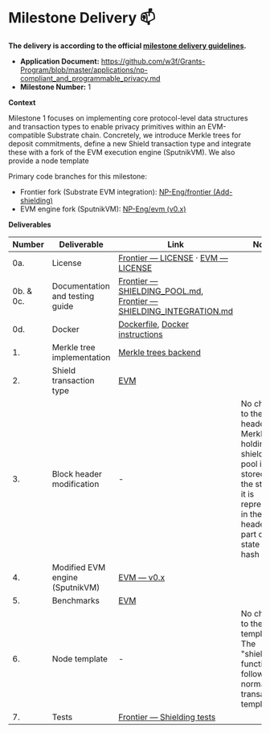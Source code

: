 # Milestone Delivery :mailbox:

**The delivery is according to the official [milestone delivery guidelines](https://github.com/w3f/Grants-Program/blob/master/docs/Support%20Docs/milestone-deliverables-guidelines.md).**  

* **Application Document:** https://github.com/w3f/Grants-Program/blob/master/applications/np-compliant_and_programmable_privacy.md
* **Milestone Number:** 1

**Context**

Milestone 1 focuses on implementing core protocol-level data structures and transaction types to enable privacy primitives within an EVM-compatible Substrate chain. Concretely, we introduce Merkle trees for deposit commitments, define a new Shield transaction type and integrate these with a fork of the EVM execution engine (SputnikVM). We also provide a node template

Primary code branches for this milestone:

- Frontier fork (Substrate EVM integration): [NP-Eng/frontier (Add-shielding)](https://github.com/NP-Eng/frontier/tree/Add-shielding)
- EVM engine fork (SputnikVM): [NP-Eng/evm (v0.x)](https://github.com/NP-Eng/evm/tree/v0.x)

**Deliverables**

| Number | Deliverable | Link | Notes |
| ------------- | ------------- | ------------- | ------------- |
| 0a. | License | [Frontier — LICENSE](https://github.com/NP-Eng/frontier/blob/master/LICENSE-APACHE2) · [EVM — LICENSE](https://github.com/NP-Eng/evm/blob/v0.x/LICENSE) | |
| 0b. & 0c. | Documentation and testing guide | [Frontier — SHIELDING_POOL.md](https://github.com/NP-Eng/frontier/blob/Add-shielding/docs/SHIELDING_POOL.md), [Frontier — SHIELDING_INTEGRATION.md](https://github.com/NP-Eng/frontier/blob/Add-shielding/docs/SHIELDING_INTEGRATION.md) |  |
| 0d. | Docker | [Dockerfile](https://github.com/NP-Eng/frontier/blob/Add-shielding/Dockerfile), [Docker instructions](https://github.com/NP-Eng/frontier/blob/Add-shielding/README-Docker.md)| |
| 1. | Merkle tree implementation | [Merkle trees backend](https://github.com/NP-Eng/evm/blob/Add-shielding/src/backend/merkle_tree.rs) | |
| 2. | Shield transaction type | [EVM](https://github.com/NP-Eng/evm/blob/Add-shielding/src/backend/mod.rs#L57) | |
| 3. | Block header modification | - | No change to the block header. The Merkle tree holding the shielding pool is stored in the state so it is represented in the block header as part of the state root hash |
| 4. | Modified EVM engine (SputnikVM) | [EVM — v0.x](https://github.com/NP-Eng/evm/tree/v0.x) | |
| 5. | Benchmarks | [EVM](https://github.com/rust-ethereum/evm/blob/414aecf69988ec320c4ae66c7c57b30dc0fab2f3/benches/loop.rs) | |
| 6. | Node template | - | No change to the node template. The "shielding" functionality follows the normal transaction templates  |
| 7. | Tests | [Frontier — Shielding tests](https://github.com/NP-Eng/frontier/blob/Add-shielding/examples/test-shielding.js) | |
